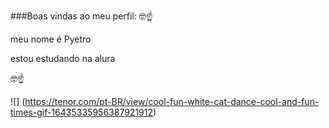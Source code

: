 ###Boas vindas ao meu perfil: 🤓☝

meu nome é Pyetro

estou estudando na alura

🤓☝

![]
(https://tenor.com/pt-BR/view/cool-fun-white-cat-dance-cool-and-fun-times-gif-16435335956387921912)
